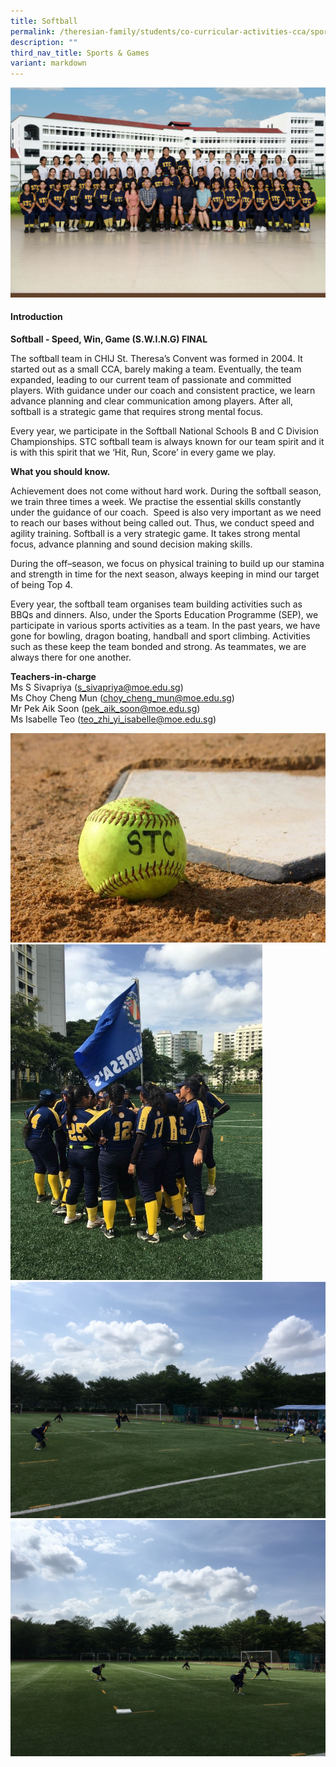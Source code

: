 ```yaml
---
title: Softball
permalink: /theresian-family/students/co-curricular-activities-cca/sports-n-games/softball/
description: ""
third_nav_title: Sports & Games
variant: markdown
---
```


![](/images/2025%20CCA%20Photos/Softball_Formal.jpg)

<h4><strong>Introduction</strong></h4>
<p><strong>Softball - Speed, Win, Game (S.W.I.N.G) FINAL</strong></p>
<p>The softball team in CHIJ St. Theresa’s Convent was formed in 2004. It started out as a small CCA, barely making a team. Eventually, the team expanded, leading to our current team of passionate and committed players. With guidance under our coach and consistent practice, we learn advance planning and clear communication among players. After all, softball is a strategic game that requires strong mental focus.</p>
<p>Every year, we participate in the Softball National Schools B and C Division Championships.  STC softball team is always known for our team spirit and it is with this spirit that we ‘Hit, Run, Score’ in every game we play.&nbsp;</p>
<p><strong>What you should know.</strong><strong>&nbsp;</strong></p>
<p>Achievement does not come without hard work. During the softball season, we train three times a week. We practise the essential skills constantly under the guidance of our coach. &nbsp;Speed is also very important as we need to reach our bases without being called out. Thus, we conduct speed and agility training. Softball is a very strategic game. It takes strong mental focus, advance planning and sound decision making skills.&nbsp;</p>
<p>During the off–season, we focus on physical training to build up our stamina and strength in time for the next season, always keeping in mind our target of being Top 4.</p>
<p>Every year, the softball team organises team building activities such as BBQs and dinners. Also, under the Sports Education Programme (SEP), we participate in various sports activities as a team. In the past years, we have gone for bowling, dragon boating, handball and sport climbing. Activities such as these keep the team bonded and strong. As teammates, we are always there for one another.</p>

<p><strong>Teachers-in-charge</strong><br>Ms S Sivapriya (<a href="mailto:S_Sivapriya@moe.edu.sg">s_sivapriya@moe.edu.sg</a>)<br>Ms Choy Cheng Mun (<a href="mailto:choy_cheng_mun@moe.edu.sg">choy_cheng_mun@moe.edu.sg</a>)<br>Mr Pek Aik Soon (<a href="mailto:pek_aik_soon@moe.edu.sg">pek_aik_soon@moe.edu.sg</a>)<br>Ms Isabelle Teo (<a href="mailto:teo_zhi_yi_isabelle@moe.edu.sg">teo_zhi_yi_isabelle@moe.edu.sg</a>)</p>

<img src="/images/sb2.jpg"><br>
<img style="width: 80%;" src="/images/sb3.jpg"><br>
<img src="/images/sb4.jpeg"><br>
<img src="/images/sb5.jpeg">